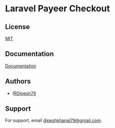 
# Laravel Payeer Checkout




## License

[MIT](https://choosealicense.com/licenses/mit/)


## Documentation

[Documentation](https://linktodocumentation)


## Authors

- [@Dipesh79](https://www.github.com/Dipesh79)


## Support

For support, email dipeshkhanal79@gmail.com.

